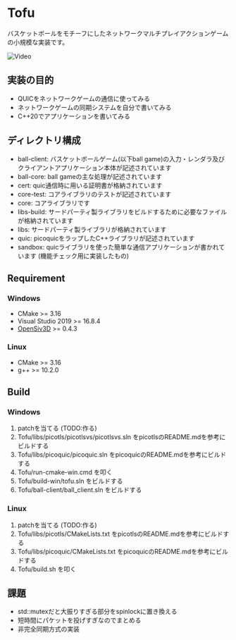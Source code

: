 Tofu
===
バスケットボールをモチーフにしたネットワークマルチプレイアクションゲームの小規模な実装です。

![Video](video.gif)

## 実装の目的
- QUICをネットワークゲームの通信に使ってみる
- ネットワークゲームの同期システムを自分で書いてみる
- C++20でアプリケーションを書いてみる

## ディレクトリ構成
- ball-client: バスケットボールゲーム(以下ball game)の入力・レンダラ及びクライアントアプリケーション本体が記述されています
- ball-core: ball gameの主な処理が記述されています
- cert: quic通信時に用いる証明書が格納されています
- core-test: コアライブラリのテストが記述されています
- core: コアライブラリです
- libs-build: サードパーティ製ライブラリをビルドするために必要なファイルが格納されています
- libs: サードパーティ製ライブラリが格納されています
- quic: picoquicをラップしたC++ライブラリが記述されています
- sandbox: quicライブラリを使った簡単な通信アプリケーションが書かれています (機能チェック用に実装したもの)

## Requirement
### Windows
- CMake >= 3.16
- Visual Studio 2019 >= 16.8.4
- [OpenSiv3D](https://github.com/Siv3D/OpenSiv3D) >= 0.4.3
### Linux
- CMake >= 3.16
- g++ >= 10.2.0

## Build
### Windows
1. patchを当てる (TODO:作る)
2. Tofu/libs/picotls/picotlsvs/picotlsvs.sln をpicotlsのREADME.mdを参考にビルドする
3. Tofu/libs/picoquic/picoquic.sln をpicoquicのREADME.mdを参考にビルドする
4. Tofu/run-cmake-win.cmd を叩く
5. Tofu/build-win/tofu.sln をビルドする
6. Tofu/ball-client/ball_client.sln をビルドする

### Linux
1. patchを当てる (TODO:作る)
2. Tofu/libs/picotls/CMakeLists.txt をpicotlsのREADME.mdを参考にビルドする
3. Tofu/libs/picoquic/CMakeLists.txt をpicoquicのREADME.mdを参考にビルドする
4. Tofu/build.sh を叩く

## 課題
- std::mutexだと大振りすぎる部分をspinlockに置き換える
- 短時間にパケットを投げすぎなのでまとめる
- 非完全同期方式の実装


